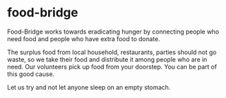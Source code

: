 # food-bridge

Food-Bridge works towards eradicating hunger by connecting people who need food and people who have extra food to donate.

The surplus food from local household, restaurants, parties should not go waste, so we take their food and distribute it among people who are in need.
Our volunteers pick up food from your doorstep. You can be part of this good cause.

Let us try and not let anyone sleep on an empty stomach.

